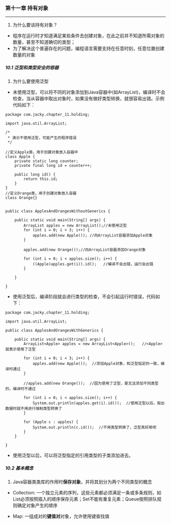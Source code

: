 ### 第十一章   持有对象 ###
--------------------------

1. 为什么要谈持有对象？  
* 程序在运行时才知道满足某些条件去创建对象，在此之前并不知道所需对象的数量，甚至不知道确切的类型；  
* 为了解决这个普遍存在的问题，编程语言需要支持在任意时刻，任意位置创建数量的对象  


##### 10.1 泛型和类型安全的容器  
1. 为什么要使用泛型  
* 未使用泛型，可以将不同的对象添加到Java容器中(如ArrayList)，编译时不会检查，当从容器中取出对象时，如果没有做好类型转换，就很容易出错。示例代码如下： 
```
package com.jacky.chapter_11.holding;

import java.util.ArrayList;

/*
 * 演示不使用泛型，可能产生的程序错误
 */

//定义Apple类，用于创建对象放入容器中
class Apple {
    private static long counter;
    private final long id = counter++;
    
    public long id() {
        return this.id;
    }
}
//定义Orange类，用于创建对象放入容器
class Orange{}


public class ApplesAndOrangesWithoutGenerics {

    public static void main(String[] args) {
        ArrayList apples = new ArrayList();//未使用泛型
        for (int i = 0; i < 3; i++) {
            apples.add(new Apple()); //向ArrayList容器添加Apple对象
        }
        
        apples.add(new Orange());//向ArrayList容器添加Orange对象
        
        for (int i = 0; i < apples.size(); i++) {
            ((Apple)apples.get(i)).id();   //编译不会出错，运行会出错
        }

    }

}
```

* 使用泛型后，编译阶段就会进行类型的检查，不会引起运行时错误，代码如下：
```
package com.jacky.chapter_11.holding;

import java.util.ArrayList;

public class ApplesAndOrangesWithGenerics {

    public static void main(String[] args) {
        ArrayList<Apple> apples = new ArrayList<Apple>();   //<Apple>就表示使用了泛型
        
        for (int i = 0; i < 3; i++) {
            apples.add(new Apple());  //添加Apple对象，和泛型指定的一致，编译时通过
        }
        
        //apples.add(new Orange());  //因为使用了泛型，是无法添加不同类型的，编译时不通过

        for (int i = 0; i < apples.size(); i++) {
            System.out.println(apples.get(i).id());  //使用泛型以后，取出数据时就不用进行强制类型转换了
        }
        
        for (Apple c : apples) {
            System.out.println(c.id());  //不用类型转换了，泛型真好用吧
        }
    }

}
```

* 使用泛型以后，可以将泛型指定的引用类型的子类添加进去。



##### 10.2 基本概念   
1. Java容器类类库的作用时**保存对象**，并将其划分为两个不同类型的概念  
* Collection: 一个独立元素的序列，这些元素都必须满足一条或多条规则，如List必须按照插入的顺序保存元素；Set不能有重复元素；Queue按照排队规则确定对象产生的顺序  

* Map: 一组成对的**键值对**对象，允许使用键查找值  
